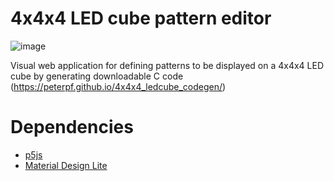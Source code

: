 # 4x4x4 LED cube pattern editor

![image](https://github.com/peterpf/4x4x4_ledcube_codegen/assets/8038450/31c95864-835f-4af0-a740-c43e9d07b5ad)

Visual web application for defining patterns to be displayed on a 4x4x4 LED cube by generating downloadable C code  (https://peterpf.github.io/4x4x4_ledcube_codegen/)

# Dependencies

- [p5js](https://p5js.org/)
- [Material Design Lite](https://getmdl.io/index.html)
